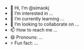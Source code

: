 - 👋 Hi, I’m @simaokj
- 👀 I’m interested in ...
- 🌱 I’m currently learning ...
- 💞️ I’m looking to collaborate on ...
- 📫 How to reach me ...
- 😄 Pronouns: ...
- ⚡ Fun fact: ...

<!---
simaokj/simaokj is a ✨ special ✨ repository because its `README.md` (this file) appears on your GitHub profile.
You can click the Preview link to take a look at your changes.
--->
